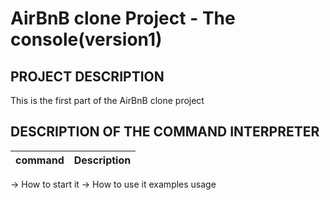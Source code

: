 # AirBnB clone Project - The console(version1)

## PROJECT DESCRIPTION
This is the first part of the AirBnB clone project

## DESCRIPTION OF THE COMMAND INTERPRETER
|command  | Description
|:-------:|:-------------------------------------:|

-> How to start it
-> How to use it
examples usage
